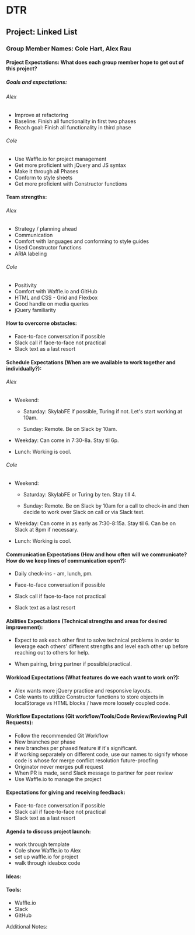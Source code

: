 # DTR

## Project: Linked List

### Group Member Names: Cole Hart, Alex Rau

#### Project Expectations: What does each group member hope to get out of this project?

##### Goals and expectations:
###### Alex
- Improve at refactoring
- Baseline: Finish all functionality in first two phases
- Reach goal: Finish all functionality in third phase

###### Cole
- Use Waffle.io for project management
- Get more proficient with jQuery and JS syntax
- Make it through all Phases
- Conform to style sheets
- Get more proficient with Constructor functions

#### Team strengths:
###### Alex
- Strategy / planning ahead
- Communication
- Comfort with languages and conforming to style guides
- Used Constructor functions
- ARIA labeling

###### Cole
- Positivity
- Comfort with Waffle.io and GitHub
- HTML and CSS - Grid and Flexbox
- Good handle on media queries
- jQuery familiarity

#### How to overcome obstacles:
- Face-to-face conversation if possible
- Slack call if face-to-face not practical
- Slack text as a last resort

#### Schedule Expectations (When are we available to work together and individually?):
###### Alex
- Weekend:

  * Saturday: SkylabFE if possible, Turing if not. Let's start working at 10am.

  * Sunday: Remote. Be on Slack by 10am.

- Weekday: Can come in 7:30-8a. Stay til 6p.

- Lunch: Working is cool.

###### Cole
- Weekend:

  * Saturday: SkylabFE or Turing by ten. Stay till 4.

  * Sunday: Remote. Be on Slack by 10am for a call to check-in and then decide to work over Slack on call or via Slack text.

- Weekday: Can come in as early as 7:30-8:15a. Stay til 6. Can be on Slack at 8pm if necessary.

- Lunch: Working is cool.

#### Communication Expectations (How and how often will we communicate? How do we keep lines of communication open?):
- Daily check-ins - am, lunch, pm.

- Face-to-face conversation if possible
- Slack call if face-to-face not practical
- Slack text as a last resort

#### Abilities Expectations (Technical strengths and areas for desired improvement):
- Expect to ask each other first to solve technical problems in order to leverage each others' different strengths and level each other up before reaching out to others for help.

- When pairing, bring partner if possible/practical.

#### Workload Expectations (What features do we each want to work on?):
- Alex wants more jQuery practice and responsive layouts.
- Cole wants to utitlize Constructor functions to store objects in localStorage vs HTML blocks / have more loosely coupled code.

#### Workflow Expectations (Git workflow/Tools/Code Review/Reviewing Pull Requests):
- Follow the recommended Git Workflow
- New branches per phase
- new branches per phased feature if it's significant.
- if working separately on different code, use our names to signify whose code is whose for merge conflict resolution future-proofing
- Originator never merges pull request
- When PR is made, send Slack message to partner for peer review
- Use Waffle.io to manage the project

#### Expectations for giving and receiving feedback:
- Face-to-face conversation if possible
- Slack call if face-to-face not practical
- Slack text as a last resort

#### Agenda to discuss project launch:
- work through template
- Cole show Waffle.io to Alex
- set up waffle.io for project
- walk through ideabox code

#### Ideas:

#### Tools:
- Waffle.io
- Slack
- GitHub

Additional Notes: